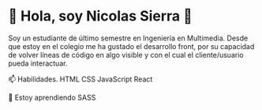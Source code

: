 # 👋 Hola, soy Nicolas Sierra 👋
Soy un estudiante de último semestre en Ingeniería en Multimedia. Desde que estoy en el colegio me ha gustado el desarrollo front, por su capacidad de volver líneas de código en algo visible y con el cual el cliente/usuario pueda interactuar.

📫 Habilidades.
HTML
CSS
JavaScript
React

🔭 Estoy aprendiendo
SASS
